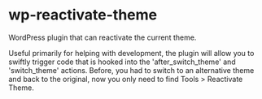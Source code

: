 wp-reactivate-theme
===================

WordPress plugin that can reactivate the current theme.

Useful primarily for helping with development, the plugin will allow you to swiftly trigger code that is hooked into the 'after_switch_theme' and 'switch_theme' actions. Before, you had to switch to an alternative theme and back to the original, now you only need to find Tools > Reactivate Theme.